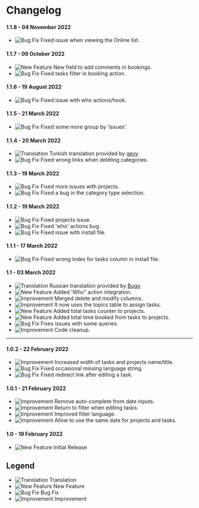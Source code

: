 # Changelog

#### 1.1.8 - 04 November 2022
- ![Bug Fix](https://smftricks.com/assets/changelog/bug--minus.png) Fixed issue when viewing the Online list.

#### 1.1.7 - 09 October 2022
- ![New Feature](https://smftricks.com/assets/changelog/tag--plus.png) New field to add comments in bookings.
- ![Bug Fix](https://smftricks.com/assets/changelog/bug--minus.png) Fixed tasks filter in booking action.

#### 1.1.6 - 19 August 2022
- ![Bug Fix](https://smftricks.com/assets/changelog/bug--minus.png) Fixed issue with who actions/hook.

#### 1.1.5 - 21 March 2022
- ![Bug Fix](https://smftricks.com/assets/changelog/bug--minus.png) Fixed some more group by 'issues'.

#### 1.1.4 - 20 March 2022
- ![Translation](https://smftricks.com/assets/changelog/language.png) Turkish translation provided by [gevv](https://www.simplemachines.org/community/index.php?action=profile;u=155076)
- ![Bug Fix](https://smftricks.com/assets/changelog/bug--minus.png) Fixed wrong links when deleting categories.

#### 1.1.3 - 19 March 2022
- ![Bug Fix](https://smftricks.com/assets/changelog/bug--minus.png) Fixed more issues with projects.
- ![Bug Fix](https://smftricks.com/assets/changelog/bug--minus.png) Fixed a bug in the category type selection.

#### 1.1.2 - 19 March 2022
- ![Bug Fix](https://smftricks.com/assets/changelog/bug--minus.png) Fixed projects issue.
- ![Bug Fix](https://smftricks.com/assets/changelog/bug--minus.png) Fixed 'who' actions bug.
- ![Bug Fix](https://smftricks.com/assets/changelog/bug--minus.png) Fixed issue with install file.

#### 1.1.1 - 17 March 2022
- ![Bug Fix](https://smftricks.com/assets/changelog/bug--minus.png) Fixed wrong index for tasks column in install file.

#### 1.1 - 03 March 2022
- ![Translation](https://smftricks.com/assets/changelog/language.png) Russian translation provided by [Bugo](https://www.simplemachines.org/community/index.php?action=profile;u=229017)
- ![New Feature](https://smftricks.com/assets/changelog/tag--plus.png) Added 'Who" action integration.
- ![Improvement](https://smftricks.com/assets/changelog/tag--pencil.png) Merged delete and modify columns.
- ![Improvement](https://smftricks.com/assets/changelog/tag--pencil.png) It now uses the topics table to assign tasks.
- ![New Feature](https://smftricks.com/assets/changelog/tag--plus.png) Added total tasks counter to projects.
- ![New Feature](https://smftricks.com/assets/changelog/tag--plus.png) Added total time booked from tasks to projects.
- ![Bug Fix](https://smftricks.com/assets/changelog/bug--minus.png) Fixes issues with some queries.
- ![Improvement](https://smftricks.com/assets/changelog/tag--pencil.png) Code cleanup.
---
#### 1.0.2 - 22 February 2022
- ![Improvement](https://smftricks.com/assets/changelog/tag--pencil.png) Increased width of tasks and projects name/title.
- ![Bug Fix](https://smftricks.com/assets/changelog/bug--minus.png) Fixed occasional missing language string.
- ![Bug Fix](https://smftricks.com/assets/changelog/bug--minus.png) Fixed redirect link after editing a task.

#### 1.0.1 - 21 February 2022
- ![Improvement](https://smftricks.com/assets/changelog/tag--pencil.png) Remove auto-complete from date inputs.
- ![Improvement](https://smftricks.com/assets/changelog/tag--pencil.png) Return to filter when editing tasks.
- ![Improvement](https://smftricks.com/assets/changelog/tag--pencil.png) Improved filter language.
- ![Improvement](https://smftricks.com/assets/changelog/tag--pencil.png) Allow to use the same date for projects and tasks.

#### 1.0 - 19 February 2022
- ![New Feature](https://smftricks.com/assets/changelog/tag--plus.png) Initial Release

## Legend
- ![Translation](https://smftricks.com/assets/changelog/language.png) Translation
- ![New Feature](https://smftricks.com/assets/changelog/tag--plus.png) New Feature
- ![Bug Fix](https://smftricks.com/assets/changelog/bug--minus.png) Bug Fix
- ![Improvement](https://smftricks.com/assets/changelog/tag--pencil.png) Improvement